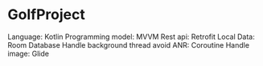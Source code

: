 # GolfProject
Language: Kotlin Programming model: MVVM Rest api: Retrofit Local Data: Room Database Handle background thread avoid ANR: Coroutine Handle image: Glide
